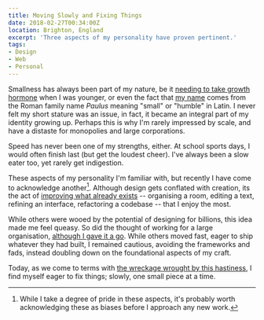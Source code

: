```yaml
---
title: Moving Slowly and Fixing Things
date: 2018-02-27T00:34:00Z
location: Brighton, England
excerpt: 'Three aspects of my personality have proven pertinent.'
tags:
- Design
- Web
- Personal
---
```

Smallness has always been part of my nature, be it [needing to take growth hormone][1] when I was younger, or even the fact that [my name][2] comes from the Roman family name _Paulus_ meaning "small" or "humble" in Latin. I never felt my short stature was an issue, in fact, it became an integral part of my identity growing up. Perhaps this is why I'm rarely impressed by scale, and have a distaste for monopolies and large corporations.

Speed has never been one of my strengths, either. At school sports days, I would often finish last (but get the loudest cheer). I've always been a slow eater too, yet rarely get indigestion.

These aspects of my personality I'm familiar with, but recently I have come to acknowledge another[^1]. Although design gets conflated with creation, its the act of [improving what already exists][3] -- organising a room, editing a text, refining an interface, refactoring a codebase -- that I enjoy the most.

While others were wooed by the potential of designing for billions, this idea made me feel queasy. So did the thought of working for a large organisation, [although I gave it a go][4]. While others moved fast, eager to ship whatever they had built, I remained cautious, avoiding the frameworks and fads, instead doubling down on the foundational aspects of my craft.

Today, as we come to terms with [the wreckage wrought by this hastiness][5], I find myself eager to fix things; slowly, one small piece at a time.

[^1]: While I take a degree of pride in these aspects, it's probably worth acknowledging these as biases before I approach any new work.

[1]: https://lloydyweb.paulrobertlloyd.com/blog/2005/08/a_tall_story.php
[2]: https://www.behindthename.com/name/paul
[3]: https://css-tricks.com/improving-accessibility-24-ways/
[4]: https://paulrobertlloyd.com/2015/01/changing_gears
[5]: https://medium.com/@monteiro/ac7289549017
